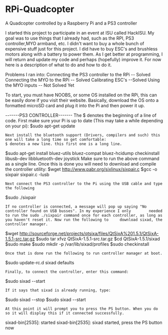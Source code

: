 # RPi-Quadcopter
A Quadcopter controlled by a Raspberry Pi and a PS3 controller

  I started this project to participate in an event at ISU called HackISU. My goal was to use things that I already had, such as the RPI, PS3 controller,MYO armband, etc. I didn't want to buy a whole bunch of expensive stuff just for this project. I did have to buy ESC's and brushless motors along with a battery to power them.
  As I get better at programming, I will return and update my code and perhaps (hopefully) improve it. For now here is a description of what to do and how to do it.

Problems I ran into:
  Connecting the PS3 controller to the RPi -- Solved
  Connecting the MYO to the RPi -- Solved
  Calibrating ESC's --Solved
  Using the MYO inputs -- Not Solved Yet
  
  To start, you must have NOOBS, or some OS installed on the RPi, this can be easily done if you visit their website. Basically, download the OS onto a formatted microSD card and plug it into the Pi and then power it up. 
  
-------PS3 CONTROLLER-------
    The $ denotes the beginning of a line of code. 
    First make sure your Pi is up to date (This may take a while depending on your pi):
$sudo apt-get update

    Next install the bluetooth support (Drivers, compilers and such) this one will take a long time so get comfortable:
    $ denotes a new line. this first one is a long line.
$sudo apt-get install bluez-utils bluez-compat bluez-hcidump checkinstall libusb-dev 
    libbluetooth-dev joystick
    Make sure to run the above command as a single line.
    Once this is done you will need to download and compile the controller utility:
$wget http://www.pabr.org/sixlinux/sixpair.c
$gcc -o sixpair sixpair.c -lusb

    Next connect the PS3 controller to the Pi using the USB cable and type the following
$sudo ./sixpair

    If no controller is connected, a message will pop up saying "No controller found on USB busses". In my experience I only        needed to run the sudo ./sixpair command once for each controller, as long as you haven't reset it. Now run the following to     download sixad, the controller manager.
    
$wget http://sourceforge.net/projects/qtsixa/files/QtSixA%201.5.1/QtSixA-1.5.1-src.tar.gz
$sudo tar xfvz QtSixA-1.5.1-src.tar.gz
$cd QtSixA-1.5.1/sixad
$sudo make
$sudo mkdir -p /var/lib/sixad/profiles
$sudo checkinstall

    Once that is done run the following to run controller manager at boot.

$sudo update-rc.d sixad defaults

    Finally, to connect the controller, enter this command:

$sudo sixad --start

    If it says that sixad is already running, type:

$sudo sixad --stop
$sudo sixad --start

    At this point it will prompt you to press the PS button. When you do so it will display this if it connected successfully.

sixad-bin[2535]: started
sixad-bin[2535]: sixad started, press the PS button now

  
